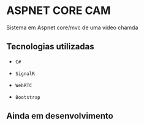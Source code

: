 # ASPNET CORE CAM 
Sistema em Aspnet core/mvc de uma video chamda

 ## Tecnologias utilizadas

- `C#`

- `SignalR`


- `WebRTC`

- `Bootstrap`


## Ainda em desenvolvimento